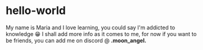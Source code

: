 # hello-world
My name is Maria and I love learning, you could say I'm addicted to knowledge 😁
I shall add more info as it comes to me, for now if you want to be friends, you can add me on discord @ **.moon_angel.**
